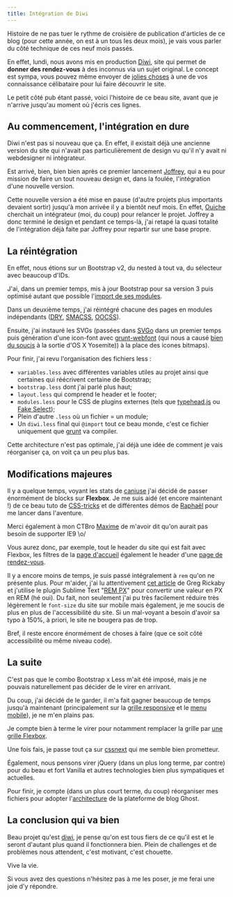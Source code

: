 ```yaml
---
title: Intégration de Diwi
---
```


Histoire de ne pas tuer le rythme de croisière de publication d'articles de ce blog (pour cette année, on est à un tous les deux mois), je vais vous parler du côté technique de ces neuf mois passés.

<!--more-->

En effet, lundi, nous avons mis en production [Diwi](https://diwi.com), site qui permet de **donner des rendez-vous** à des inconnus via un sujet original. Le concept est sympa, vous pouvez même envoyer de [jolies choses](https://diwi.com/invitation) à une de vos connaissance célibataire pour lui faire découvrir le site.

Le petit côté pub étant passé, voici l'histoire de ce beau site, avant que je n'arrive jusqu'au moment où j'écris ces lignes.

## Au commencement, l'intégration en dure

Diwi n'est pas si nouveau que ça. En effet, il existait déjà une ancienne version du site qui n'avait pas particulièrement de design vu qu'il n'y avait ni webdesigner ni intégrateur.

Est arrivé, bien, bien bien après ce premier lancement [Joffrey](https://twitter.com/joffrey), qui a eu pour mission de faire un tout nouveau design et, dans la foulée, l'intégration d'une nouvelle version.

Cette nouvelle version a été mise en pause (d'autre projets plus importants devaient sortir) jusqu'à mon arrivée il y a bientôt neuf mois. En effet, [Ouiche](http://ouichelorraine.com) cherchait un intégrateur (moi, du coup) pour relancer le projet.
Joffrey a donc terminé le design et pendant ce temps-là, j'ai retapé la quasi totalité de l'intégration déjà faite par Joffrey pour repartir sur une base propre.

## La réintégration

En effet, nous étions sur un Bootstrap v2, du nested à tout va, du sélecteur avec beaucoup d'IDs.

J'ai, dans un premier temps, mis à jour Bootstrap pour sa version 3 puis optimisé autant que possible l'[import de ses modules](https://gist.github.com/DaPo/930c9172d11323ac8fd7).

Dans un deuxième temps, j'ai réintégré chacune des pages en modules indépendants ([DRY](http://www.vanseodesign.com/css/dry-principles/), [SMACSS](https://smacss.com/), [OOCSS](http://www.smashingmagazine.com/2011/12/12/an-introduction-to-object-oriented-css-oocss/)).

Ensuite, j'ai instauré les SVGs (passées dans [SVGo](https://github.com/svg/svgo) dans un premier temps puis génération d'une icon-font avec [grunt-webfont](https://github.com/sapegin/grunt-webfont) (qui nous a causé [bien du soucis](https://github.com/sapegin/grunt-webfont/issues/189) à la sortie d'OS X Yosemite)) à la place des icones bitmaps).

Pour finir, j'ai revu l'organisation des fichiers less :

- `variables.less` avec différentes variables utiles au projet ainsi que certaines qui réécrivent certaine de Bootstrap;
- `bootstrap.less` dont j'ai parlé plus haut;
- `layout.less` qui comprend le header et le footer;
- `modules.less` pour le CSS de plugins externes (tels que [typehead.js](https://twitter.github.io/typeahead.js/) ou [Fake Select](http://darklg.github.io/JavaScriptUtilities/jquery.html#jq-fake-select));
- Plein d'autre `.less` où un fichier = un module;
- Un `diwi.less` final qui `@import` tout ce beau monde, c'est ce fichier uniquement que [grunt](http://gruntjs.com/) va compiler.

Cette architecture n'est pas optimale, j'ai déjà une idée de comment je vais réorganiser ça, on voit ça un peu plus bas.

## Modifications majeures

Il y a quelque temps, voyant les stats de [caniuse](http://caniuse.com/#feat=flexbox) j'ai décidé de passer énormément de blocks sur **Flexbox**. Je me suis aidé (et encore maintenant !) de ce beau tuto de [CSS-tricks](https://css-tricks.com/snippets/css/a-guide-to-flexbox/) et de différentes démos de [Raphaël](http://jackintheflexbox.tumblr.com/) pour me lancer dans l'aventure.

Merci également à mon CTBro [Maxime](https://twitter.com/Maxime) de m'avoir dit qu'on aurait pas besoin de supporter IE9 \o/

Vous aurez donc, par exemple, tout le header du site qui est fait avec Flexbox, les filtres de la [page d'accueil](https://diwi.com) également le header d'une [page de rendez-vous](https://diwi.com/diwi/34).

Il y a encore moins de temps, je suis passé intégralement à `rem` qu'on ne présente plus. Pour m'aider, j'ai lu attentivement [cet article](http://gregrickaby.com/using-the-golden-ratio-and-rems/) de Greg Rickaby et j'utilise le plugin Sublime Text "[REM PX](https://packagecontrol.io/packages/REM%20PX)" pour convertir une valeur en PX en REM (hé oui).
Du fait, non seulement j'ai pu très facilement réduire très légèrement le `font-size` du site sur mobile mais également, je me soucis de plus en plus de l'accessibilité du site. Si un mal-voyant a besoin d'avoir sa typo à 150%, à priori, le site ne bougera pas de trop.

Bref, il reste encore énormément de choses à faire (que ce soit côté accessibilité ou même niveau code).

## La suite

C'est pas que le combo Bootstrap x Less m'ait été imposé, mais je ne pouvais naturellement pas décider de le virer en arrivant.

Du coup, j'ai décidé de le garder, il m'a fait gagner beaucoup de temps jusqu'à maintenant (principalement sur la [grille responsive](http://getbootstrap.com/css/#grid) et le [menu mobile](http://getbootstrap.com/components/#navbar)), je ne m'en plains pas.

Je compte bien à terme le virer pour notamment remplacer la grille par [une grille Flexbox](http://www.meetsally.com/).

Une fois fais, je passe tout ça sur [cssnext](http://cssnext.io) qui me semble bien prometteur.

Également, nous pensons virer jQuery (dans un plus long terme, par contre) pour du beau et fort Vanilla et autres technologies bien plus sympatiques et actuelles.

Pour finir, je compte (dans un plus court terme, du coup) réorganiser mes fichiers pour adopter l'[architecture](http://dev.ghost.org/css-at-ghost/) de la plateforme de blog Ghost.

## La conclusion qui va bien

Beau projet qu'est [diwi](https://diwi.com), je pense qu'on est tous fiers de ce qu'il est et le seront d'autant plus quand il fonctionnera bien. Plein de challenges et de problèmes nous attendent, c'est motivant, c'est chouette.

Vive la vie.

Si vous avez des questions n'hésitez pas à me les poser, je me ferai une joie d'y répondre.
